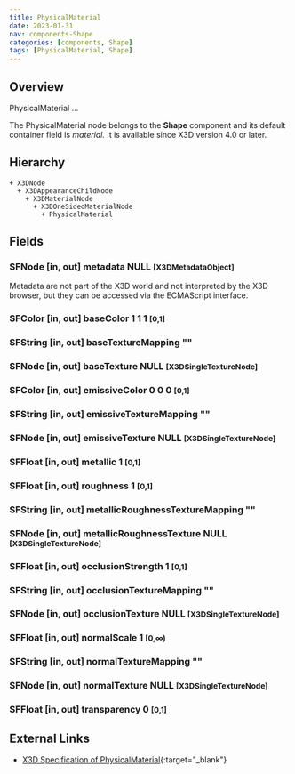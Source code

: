 ```yaml
---
title: PhysicalMaterial
date: 2023-01-31
nav: components-Shape
categories: [components, Shape]
tags: [PhysicalMaterial, Shape]
---
```

<style>
.post h3 {
   word-spacing: 0.2em;
}
</style>

## Overview

PhysicalMaterial ...

The PhysicalMaterial node belongs to the **Shape** component and its default container field is *material.* It is available since X3D version 4.0 or later.

## Hierarchy

```
+ X3DNode
  + X3DAppearanceChildNode
    + X3DMaterialNode
      + X3DOneSidedMaterialNode
        + PhysicalMaterial
```

## Fields

### SFNode [in, out] **metadata** NULL <small>[X3DMetadataObject]</small>

Metadata are not part of the X3D world and not interpreted by the X3D browser, but they can be accessed via the ECMAScript interface.

### SFColor [in, out] **baseColor** 1 1 1 <small>[0,1]</small>

### SFString [in, out] **baseTextureMapping** ""

### SFNode [in, out] **baseTexture** NULL <small>[X3DSingleTextureNode]</small>

### SFColor [in, out] **emissiveColor** 0 0 0 <small>[0,1]</small>

### SFString [in, out] **emissiveTextureMapping** ""

### SFNode [in, out] **emissiveTexture** NULL <small>[X3DSingleTextureNode]</small>

### SFFloat [in, out] **metallic** 1 <small>[0,1]</small>

### SFFloat [in, out] **roughness** 1 <small>[0,1]</small>

### SFString [in, out] **metallicRoughnessTextureMapping** ""

### SFNode [in, out] **metallicRoughnessTexture** NULL <small>[X3DSingleTextureNode]</small>

### SFFloat [in, out] **occlusionStrength** 1 <small>[0,1]</small>

### SFString [in, out] **occlusionTextureMapping** ""

### SFNode [in, out] **occlusionTexture** NULL <small>[X3DSingleTextureNode]</small>

### SFFloat [in, out] **normalScale** 1 <small>[0,∞)</small>

### SFString [in, out] **normalTextureMapping** ""

### SFNode [in, out] **normalTexture** NULL <small>[X3DSingleTextureNode]</small>

### SFFloat [in, out] **transparency** 0 <small>[0,1]</small>

## External Links

- [X3D Specification of PhysicalMaterial](https://www.web3d.org/documents/specifications/19775-1/V4.0/Part01/components/shape.html#PhysicalMaterial){:target="_blank"}
